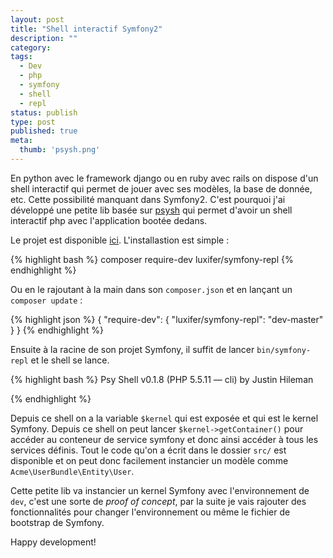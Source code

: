 ```yaml
---
layout: post
title: "Shell interactif Symfony2"
description: ""
category:
tags:
  - Dev
  - php
  - symfony
  - shell
  - repl
status: publish
type: post
published: true
meta:
  thumb: 'psysh.png'
---
```

En python avec le framework django ou en ruby avec rails on dispose d'un shell interactif qui permet de jouer avec ses modèles, la base de donnée, etc. Cette possibilité manquant dans Symfony2. C'est pourquoi j'ai développé une petite lib basée sur [psysh](http://psysh.org/) qui permet d'avoir un shell interactif php avec l'application bootée dedans.

Le projet est disponible [ici](https://github.com/luxifer/symfony-repl). L'installastion est simple :

{% highlight bash %}
composer require-dev luxifer/symfony-repl
{% endhighlight %}

Ou en le rajoutant à la main dans son `composer.json` et en lançant un `composer update` :

{% highlight json %}
{
    "require-dev": {
        "luxifer/symfony-repl": "dev-master"
    }
}
{% endhighlight %}

Ensuite à la racine de son projet Symfony, il suffit de lancer `bin/symfony-repl` et le shell se lance.

{% highlight bash %}
Psy Shell v0.1.8 (PHP 5.5.11 — cli) by Justin Hileman
>>>
{% endhighlight %}

Depuis ce shell on a la variable `$kernel` qui est exposée et qui est le kernel Symfony. Depuis ce shell on peut lancer `$kernel->getContainer()` pour accéder au conteneur de service symfony et donc ainsi accéder à tous les services définis. Tout le code qu'on a écrit dans le dossier `src/` est disponible et on peut donc facilement instancier un modèle comme `Acme\UserBundle\Entity\User`.

Cette petite lib va instancier un kernel Symfony avec l'environnement de `dev`, c'est une sorte de _proof of concept_, par la suite je vais rajouter des fonctionnalités pour changer l'environnement ou même le fichier de bootstrap de Symfony.

Happy development!
